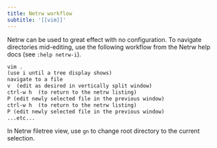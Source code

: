 ```yaml
---
title: Netrw workflow
subtitle: '[[vim]]'
---
```


Netrw can be used to great effect with no configuration. To navigate
directories mid-editing, use the following workflow from the Netrw help
docs (see `:help netrw-i`).

```txt
vim .
(use i until a tree display shows)
navigate to a file
v  (edit as desired in vertically split window)
ctrl-w h  (to return to the netrw listing)
P (edit newly selected file in the previous window)
ctrl-w h  (to return to the netrw listing)
P (edit newly selected file in the previous window)
...etc...
```
  
In Netrw filetree view, use `gn` to change root directory to the current
selection.
